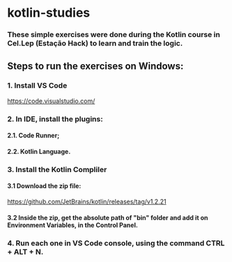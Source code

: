 # kotlin-studies

### These simple exercises were done during the Kotlin course in Cel.Lep (Estação Hack) to learn and train the logic.

## Steps to run the exercises on Windows:

### 1. Install VS Code

https://code.visualstudio.com/

### 2. In IDE, install the plugins:

#### 2.1. Code Runner;

#### 2.2. Kotlin Language.

### 3. Install the Kotlin Compliler

#### 3.1 Download the zip file: 

https://github.com/JetBrains/kotlin/releases/tag/v1.2.21

#### 3.2 Inside the zip, get the absolute path of "bin" folder and add it on Environment Variables, in the Control Panel.

### 4. Run each one in VS Code console, using the command CTRL + ALT + N.


